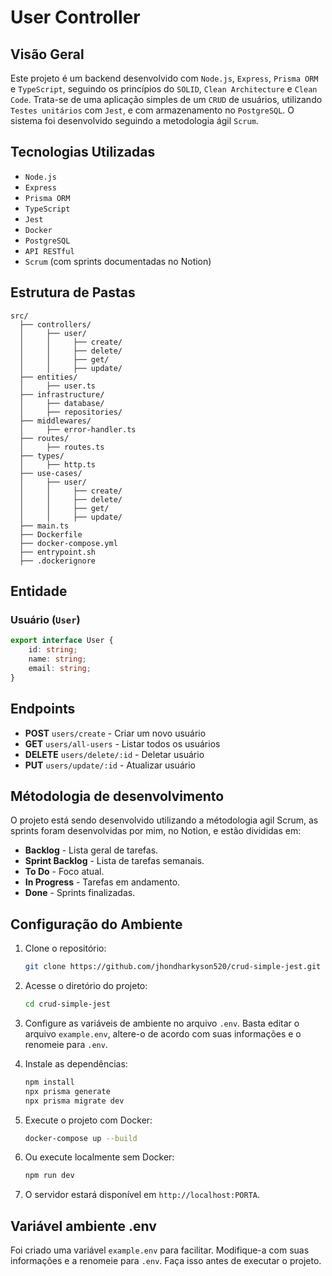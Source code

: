 # User Controller

## Visão Geral
Este projeto é um backend desenvolvido com ``Node.js``, ``Express``, ``Prisma ORM`` e ``TypeScript``, seguindo os princípios do ``SOLID``, ``Clean Architecture`` e ``Clean Code``. Trata-se de uma aplicação simples de um `CRUD` de usuários, utilizando  ``Testes unitários`` com `Jest`, e com armazenamento no ``PostgreSQL``. O sistema foi desenvolvido seguindo a metodologia ágil ``Scrum``.

## Tecnologias Utilizadas
- ``Node.js``
- ``Express``
- ``Prisma ORM``
- ``TypeScript``
- ``Jest``
- ``Docker``
- ``PostgreSQL``
- ``API RESTful``
- ``Scrum`` (com sprints documentadas no Notion)

## Estrutura de Pastas
```
src/
  ├── controllers/
  │     ├── user/
  │     │     ├── create/
  │     │     ├── delete/
  │     │     ├── get/
  │     │     ├── update/
  ├── entities/
  │     ├── user.ts
  ├── infrastructure/
  │     ├── database/
  │     ├── repositories/
  ├── middlewares/
  │     ├── error-handler.ts
  ├── routes/
  │     ├── routes.ts
  ├── types/
  │     ├── http.ts
  ├── use-cases/
  │     ├── user/
  │     │     ├── create/
  │     │     ├── delete/
  │     │     ├── get/
  │     │     ├── update/
  ├── main.ts
  ├── Dockerfile
  ├── docker-compose.yml
  ├── entrypoint.sh
  ├── .dockerignore
```

## Entidade

### Usuário (`User`)
```typescript
export interface User {
    id: string;
    name: string;
    email: string;
}
```

## Endpoints

- **POST** `users/create` - Criar um novo usuário
- **GET** `users/all-users` - Listar todos os usuários
- **DELETE** `users/delete/:id` - Deletar usuário
- **PUT** `users/update/:id` - Atualizar usuário

## Métodologia de desenvolvimento
O projeto está sendo desenvolvido utilizando a métodologia agil Scrum, as sprints foram desenvolvidas por mim, no Notion, e estão divididas em:
- **Backlog** - Lista geral de tarefas.
- **Sprint Backlog** - Lista de tarefas semanais.
- **To Do** - Foco atual.
- **In Progress** - Tarefas em andamento.
- **Done** - Sprints finalizadas.

## Configuração do Ambiente
1. Clone o repositório:
   ```bash
   git clone https://github.com/jhondharkyson520/crud-simple-jest.git
   ```
2. Acesse o diretório do projeto:
   ```bash
   cd crud-simple-jest
   ```
3. Configure as variáveis de ambiente no arquivo `.env`.
   Basta editar o arquivo `example.env`, altere-o de acordo com suas informações e o renomeie para `.env`.

4. Instale as dependências:
   ```bash
   npm install
   npx prisma generate
   npx prisma migrate dev
   ```

5. Execute o projeto com Docker:
   ```bash
   docker-compose up --build
   ```
6. Ou execute localmente sem Docker:
   ```bash
   npm run dev
   ```

7. O servidor estará disponível em `http://localhost:PORTA`.

## Variável ambiente .env
Foi criado uma variável ``example.env`` para facilitar. Modifique-a com suas informações e a renomeie para  `.env`. Faça isso antes de executar o projeto.
